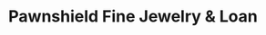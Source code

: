 ---
title: "Pawnshield Fine Jewelry & Loan"
url: /palm-desert/pawnshield-fine-jewelry-and-loan/
shop: pawnbroker
---
